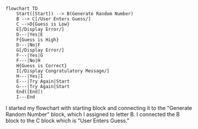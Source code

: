 ```mermaid 
flowchart TD 
    Start([Start]) --> B(Generate Random Number)
    B --> C[/User Enters Guess/]
    C -->D{Guess is Low}
    E[/Display Error/]
    D---|Yes|E
    F{Guess is High}
    D---|No|F
    G[/Display Error/]
    F---|Yes|G
    F---|No|H
    H{Guess is Correct}
    I[/Display Congratulatory Message/]
    H---|Yes|I 
    E---|Try Again|Start 
    G---|Try Again|Start
    End([End]) 
    I---End
```
I started my flowchart with starting block and connecting it to the "Generate Random Number" block, which I assigned to letter B. I connected the B block to the C block which is "User Enters Guess." 
